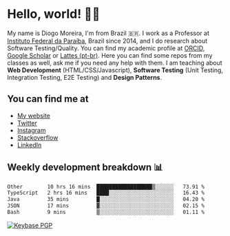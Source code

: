 # Hello, world! 👋🏻

My name is Diogo Moreira, I'm from Brazil 🇧🇷. I work as a Professor at [Instituto Federal da Paraíba](https://ifpb.edu.br), Brazil since 2014, and I do research about Software Testing/Quality. You can find my academic profile at [ORCID](https://orcid.org/0000-0003-1803-6565), [Google Scholar](https://scholar.google.com.br/citations?hl=pt-BR&user=DlSdlvEAAAAJ) or [Lattes (pt-br)](http://buscatextual.cnpq.br/buscatextual/visualizacv.do?id=K4384159A1). Here you can find some repos from my classes as well, ask me if you need any help with them. I am teaching about **Web Development** (HTML/CSS/Javascript), **Software Testing** (Unit Testing, Integration Testing, E2E Testing) and **Design Patterns**.

## You can find me at
- [My website](https://diogodmoreira.com)
- [Twitter](https://twitter.com/diogodmoreira)
- [Instagram](https://instagram.com/diogo.dmoreira)
- [Stackoverflow](https://stackoverflow.com/users/1541533/diogo-moreira)
- [LinkedIn](https://linkedin.com/in/diogodmoreira)

## Weekly development breakdown 📊

<!--START_SECTION:waka-->

```txt
Other        10 hrs 16 mins  ██████████████████▒░░░░░░   73.91 %
TypeScript   2 hrs 16 mins   ████░░░░░░░░░░░░░░░░░░░░░   16.43 %
Java         35 mins         █░░░░░░░░░░░░░░░░░░░░░░░░   04.20 %
JSON         17 mins         ▓░░░░░░░░░░░░░░░░░░░░░░░░   02.15 %
Bash         9 mins          ▒░░░░░░░░░░░░░░░░░░░░░░░░   01.11 %
```

<!--END_SECTION:waka-->

[![Keybase PGP](https://img.shields.io/keybase/pgp/diogomoreira?style=flat-square)](https://keybase.io/diogomoreira)
